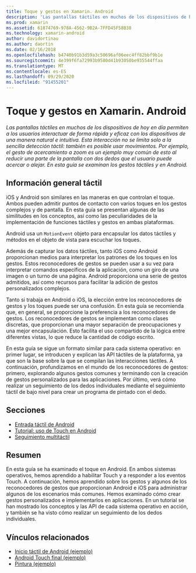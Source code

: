 ```yaml
---
title: Toque y gestos en Xamarin. Android
description: 'Las pantallas táctiles en muchos de los dispositivos de hoy en día permiten a los usuarios interactuar de forma rápida y eficaz con los dispositivos de una manera natural e intuitiva. Esta interacción no se limita solo a la sencilla detección táctil: también es posible usar movimientos. Por ejemplo, el gesto de acercamiento a zoom es un ejemplo muy común de esto al reducir una parte de la pantalla con dos dedos que el usuario puede acercar o alejar. En esta guía se examinan los gestos táctiles y en Android.'
ms.prod: xamarin
ms.assetid: 61874769-978A-4562-9B2A-7FFD45F58B38
ms.technology: xamarin-android
author: davidortinau
ms.author: daortin
ms.date: 02/16/2018
ms.openlocfilehash: b4740b91b3d59a3c50696af06eec4ff82bbf9b1e
ms.sourcegitcommit: 4e399f6fa72993b9580d41b93050be935544ffaa
ms.translationtype: MT
ms.contentlocale: es-ES
ms.lasthandoff: 09/29/2020
ms.locfileid: "91455201"
---
```

# <a name="touch-and-gestures-in-xamarinandroid"></a>Toque y gestos en Xamarin. Android

_Las pantallas táctiles en muchos de los dispositivos de hoy en día permiten a los usuarios interactuar de forma rápida y eficaz con los dispositivos de una manera natural e intuitiva. Esta interacción no se limita solo a la sencilla detección táctil: también es posible usar movimientos. Por ejemplo, el gesto de acercamiento a zoom es un ejemplo muy común de esto al reducir una parte de la pantalla con dos dedos que el usuario puede acercar o alejar. En esta guía se examinan los gestos táctiles y en Android._

## <a name="touch-overview"></a>Información general táctil

iOS y Android son similares en las maneras en que controlan el toque. Ambos pueden admitir puntos de contacto con varios toques en los gestos complejos y de pantalla. En esta guía se presentan algunas de las similitudes en los conceptos, así como las peculiaridades de la implementación de funciones táctiles y gestos en ambas plataformas.

Android usa un `MotionEvent` objeto para encapsular los datos táctiles y métodos en el objeto de vista para escuchar los toques.

Además de capturar los datos táctiles, tanto iOS como Android proporcionan medios para interpretar los patrones de los toques en los gestos. Estos reconocedores de gestos se pueden usar a su vez para interpretar comandos específicos de la aplicación, como un giro de una imagen o un turno de una página. Android proporciona una serie de gestos admitidos, así como recursos para facilitar la adición de gestos personalizados complejos.

Tanto si trabaja en Android o iOS, la elección entre los reconocedores de gestos y los toques puede ser una confusión. En esta guía se recomienda que, en general, se proporcione la preferencia a los reconocedores de gestos. Los reconocedores de gestos se implementan como clases discretas, que proporcionan una mayor separación de preocupaciones y una mejor encapsulación. Esto facilita el uso compartido de la lógica entre diferentes vistas, lo que reduce la cantidad de código escrito.

En esta guía se sigue un formato similar para cada sistema operativo: en primer lugar, se introducen y explican las API táctiles de la plataforma, ya que son la base sobre la que se compilan las interacciones táctiles. A continuación, profundizamos en el mundo de los reconocedores de gestos: primero, explorando algunos gestos comunes y terminando con la creación de gestos personalizados para las aplicaciones. Por último, verá cómo realizar un seguimiento de los dedos individuales mediante el seguimiento táctil de bajo nivel para crear un programa de pintado con el dedo.

## <a name="sections"></a>Secciones

- [Entrada táctil de Android](~/android/app-fundamentals/touch/android-touch-walkthrough.md)
- [Tutorial: uso de Touch en Android](~/android/app-fundamentals/touch/android-touch-walkthrough.md)
- [Seguimiento multitáctil](touch-tracking.md)

## <a name="summary"></a>Resumen

En esta guía se ha examinado el toque en Android. En ambos sistemas operativos, hemos aprendido a habilitar Touch y a responder a los eventos Touch. A continuación, hemos aprendido sobre los gestos y algunos de los reconocedores de gestos que proporcionan Android e iOS para administrar algunos de los escenarios más comunes. Hemos examinado cómo crear gestos personalizados e implementarlos en aplicaciones. En un tutorial se han mostrado los conceptos y las API de cada sistema operativo en acción, y también se ha visto cómo realizar un seguimiento de los dedos individuales.

## <a name="related-links"></a>Vínculos relacionados

- [Inicio táctil de Android (ejemplo)](/samples/xamarin/monodroid-samples/applicationfundamentals-touch-start)
- [Android Touch final (ejemplo)](/samples/xamarin/monodroid-samples/applicationfundamentals-touch-final)
- [Pintura (ejemplo)](/samples/xamarin/monodroid-samples/applicationfundamentals-fingerpaint)
